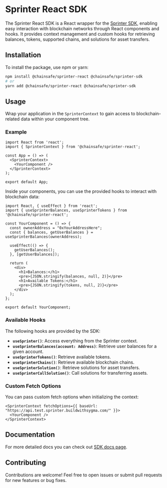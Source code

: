 # Sprinter React SDK

The Sprinter React SDK is a React wrapper for the [Sprinter SDK](https://github.com/ChainSafe/sprinter-sdk), enabling easy interaction with blockchain networks through React components and hooks. It provides context management and custom hooks for retrieving balances, tokens, supported chains, and solutions for asset transfers.

## Installation

To install the package, use npm or yarn:

```bash
npm install @chainsafe/sprinter-react @chainsafe/sprinter-sdk
# or
yarn add @chainsafe/sprinter-react @chainsafe/sprinter-sdk
```

## Usage

Wrap your application in the `SprinterContext` to gain access to blockchain-related data within your component tree.

### Example

```tsx
import React from 'react';
import { SprinterContext } from '@chainsafe/sprinter-react';

const App = () => (
  <SprinterContext>
    <YourComponent />
  </SprinterContext>
);

export default App;
```

Inside your components, you can use the provided hooks to interact with blockchain data:

```tsx
import React, { useEffect } from 'react';
import { useSprinterBalances, useSprinterTokens } from '@chainsafe/sprinter-react';

const YourComponent = () => {
  const ownerAddress = "0xYourAddressHere";
  const { balances, getUserBalances } = useSprinterBalances(ownerAddress);

  useEffect(() => {
    getUserBalances();
  }, [getUserBalances]);

  return (
    <div>
      <h1>Balances:</h1>
      <pre>{JSON.stringify(balances, null, 2)}</pre>
      <h1>Available Tokens:</h1>
      <pre>{JSON.stringify(tokens, null, 2)}</pre>
    </div>
  );
};

export default YourComponent;
```

### Available Hooks

The following hooks are provided by the SDK:

- **`useSprinter()`**: Access everything from the Sprinter context.
- **`useSprinterBalances(account: Address)`**: Retrieve user balances for a given account.
- **`useSprinterTokens()`**: Retrieve available tokens.
- **`useSprinterChains()`**: Retrieve available blockchain chains.
- **`useSprinterSolution()`**: Retrieve solutions for asset transfers.
- **`useSprinterCallSolution()`**: Call solutions for transferring assets.

### Custom Fetch Options

You can pass custom fetch options when initializing the context:

```tsx
<SprinterContext fetchOptions={{ baseUrl: "https://api.test.sprinter.buildwithsygma.com/" }}>
  <YourComponent />
</SprinterContext>
```

## Documentation
For more detailed docs you can check out [SDK docs page](https://docs.sprinter.tech/docs/react-sdk/).

## Contributing

Contributions are welcome! Feel free to open issues or submit pull requests for new features or bug fixes.
